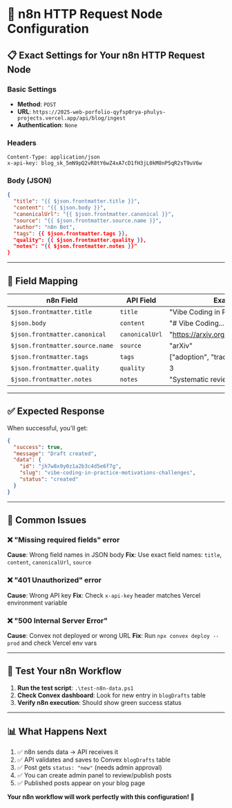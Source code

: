 # 🔧 n8n HTTP Request Node Configuration

## 📋 Exact Settings for Your n8n HTTP Request Node

### **Basic Settings**
- **Method**: `POST`
- **URL**: `https://2025-web-porfolio-qyfsp0rya-phulys-projects.vercel.app/api/blog/ingest`
- **Authentication**: `None`

### **Headers**
```
Content-Type: application/json
x-api-key: blog_sk_5mN9pQ2vR8tY6wZ4xA7cD1fH3jL0kM8nP5qR2sT9uV6w
```

### **Body (JSON)**
```json
{
  "title": "{{ $json.frontmatter.title }}",
  "content": "{{ $json.body }}",
  "canonicalUrl": "{{ $json.frontmatter.canonical }}",
  "source": "{{ $json.frontmatter.source.name }}",
  "author": "n8n Bot",
  "tags": {{ $json.frontmatter.tags }},
  "quality": {{ $json.frontmatter.quality }},
  "notes": "{{ $json.frontmatter.notes }}"
}
```

---

## 🎯 Field Mapping

| n8n Field | API Field | Example |
|-----------|-----------|---------|
| `$json.frontmatter.title` | `title` | "Vibe Coding in Practice..." |
| `$json.body` | `content` | "# Vibe Coding..." |
| `$json.frontmatter.canonical` | `canonicalUrl` | "https://arxiv.org/abs/2510.00328" |
| `$json.frontmatter.source.name` | `source` | "arXiv" |
| `$json.frontmatter.tags` | `tags` | ["adoption", "tradeoffs", "qa"] |
| `$json.frontmatter.quality` | `quality` | 3 |
| `$json.frontmatter.notes` | `notes` | "Systematic review..." |

---

## ✅ Expected Response

When successful, you'll get:
```json
{
  "success": true,
  "message": "Draft created",
  "data": {
    "id": "jh7w8x9y0z1a2b3c4d5e6f7g",
    "slug": "vibe-coding-in-practice-motivations-challenges",
    "status": "created"
  }
}
```

---

## 🐛 Common Issues

### ❌ "Missing required fields" error
**Cause**: Wrong field names in JSON body
**Fix**: Use exact field names: `title`, `content`, `canonicalUrl`, `source`

### ❌ "401 Unauthorized" error  
**Cause**: Wrong API key
**Fix**: Check `x-api-key` header matches Vercel environment variable

### ❌ "500 Internal Server Error"
**Cause**: Convex not deployed or wrong URL
**Fix**: Run `npx convex deploy --prod` and check Vercel env vars

---

## 🧪 Test Your n8n Workflow

1. **Run the test script**: `.\test-n8n-data.ps1`
2. **Check Convex dashboard**: Look for new entry in `blogDrafts` table
3. **Verify n8n execution**: Should show green success status

---

## 📊 What Happens Next

1. ✅ n8n sends data → API receives it
2. ✅ API validates and saves to Convex `blogDrafts` table  
3. ✅ Post gets `status: "new"` (needs admin approval)
4. ✅ You can create admin panel to review/publish posts
5. ✅ Published posts appear on your blog page

**Your n8n workflow will work perfectly with this configuration! 🚀**



